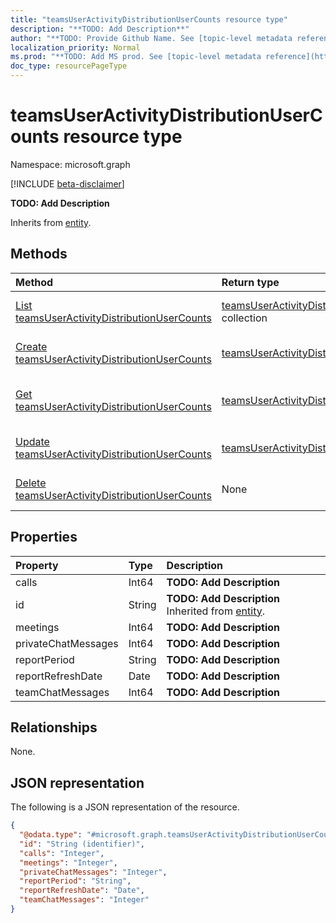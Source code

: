 ```yaml
---
title: "teamsUserActivityDistributionUserCounts resource type"
description: "**TODO: Add Description**"
author: "**TODO: Provide Github Name. See [topic-level metadata reference](https://msgo.azurewebsites.net/add/document/guidelines/metadata.html#topic-level-metadata)**"
localization_priority: Normal
ms.prod: "**TODO: Add MS prod. See [topic-level metadata reference](https://msgo.azurewebsites.net/add/document/guidelines/metadata.html#topic-level-metadata)**"
doc_type: resourcePageType
---
```


# teamsUserActivityDistributionUserCounts resource type

Namespace: microsoft.graph

[!INCLUDE [beta-disclaimer](../../includes/beta-disclaimer.md)]

**TODO: Add Description**


Inherits from [entity](../resources/entity.md).

## Methods
|Method|Return type|Description|
|:---|:---|:---|
|[List teamsUserActivityDistributionUserCounts](../api/teamsuseractivitydistributionusercounts-list.md)|[teamsUserActivityDistributionUserCounts](../resources/teamsuseractivitydistributionusercounts.md) collection|Get a list of the [teamsUserActivityDistributionUserCounts](../resources/teamsuseractivitydistributionusercounts.md) objects and their properties.|
|[Create teamsUserActivityDistributionUserCounts](../api/teamsuseractivitydistributionusercounts-create.md)|[teamsUserActivityDistributionUserCounts](../resources/teamsuseractivitydistributionusercounts.md)|Create a new [teamsUserActivityDistributionUserCounts](../resources/teamsuseractivitydistributionusercounts.md) object.|
|[Get teamsUserActivityDistributionUserCounts](../api/teamsuseractivitydistributionusercounts-get.md)|[teamsUserActivityDistributionUserCounts](../resources/teamsuseractivitydistributionusercounts.md)|Read the properties and relationships of a [teamsUserActivityDistributionUserCounts](../resources/teamsuseractivitydistributionusercounts.md) object.|
|[Update teamsUserActivityDistributionUserCounts](../api/teamsuseractivitydistributionusercounts-update.md)|[teamsUserActivityDistributionUserCounts](../resources/teamsuseractivitydistributionusercounts.md)|Update the properties of a [teamsUserActivityDistributionUserCounts](../resources/teamsuseractivitydistributionusercounts.md) object.|
|[Delete teamsUserActivityDistributionUserCounts](../api/teamsuseractivitydistributionusercounts-delete.md)|None|Deletes a [teamsUserActivityDistributionUserCounts](../resources/teamsuseractivitydistributionusercounts.md) object.|

## Properties
|Property|Type|Description|
|:---|:---|:---|
|calls|Int64|**TODO: Add Description**|
|id|String|**TODO: Add Description** Inherited from [entity](../resources/entity.md).|
|meetings|Int64|**TODO: Add Description**|
|privateChatMessages|Int64|**TODO: Add Description**|
|reportPeriod|String|**TODO: Add Description**|
|reportRefreshDate|Date|**TODO: Add Description**|
|teamChatMessages|Int64|**TODO: Add Description**|

## Relationships
None.

## JSON representation
The following is a JSON representation of the resource.
<!-- {
  "blockType": "resource",
  "keyProperty": "id",
  "@odata.type": "microsoft.graph.teamsUserActivityDistributionUserCounts",
  "baseType": "microsoft.graph.entity",
  "openType": false
}
-->
``` json
{
  "@odata.type": "#microsoft.graph.teamsUserActivityDistributionUserCounts",
  "id": "String (identifier)",
  "calls": "Integer",
  "meetings": "Integer",
  "privateChatMessages": "Integer",
  "reportPeriod": "String",
  "reportRefreshDate": "Date",
  "teamChatMessages": "Integer"
}
```

